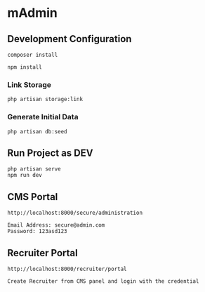 # mAdmin

## Development Configuration
```
composer install
```
```
npm install
```

### Link Storage
```
php artisan storage:link
```

### Generate Initial Data
```
php artisan db:seed
```

## Run Project as DEV
```
php artisan serve
npm run dev
```


## CMS Portal
`http://localhost:8000/secure/administration`
```
Email Address: secure@admin.com
Password: 123asd123
```


## Recruiter Portal
`http://localhost:8000/recruiter/portal`
```
Create Recruiter from CMS panel and login with the credential
```

